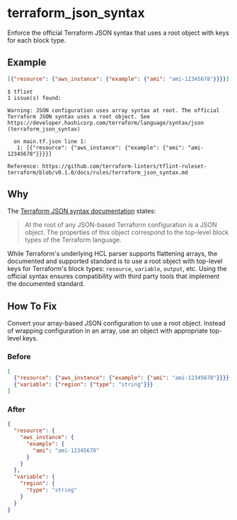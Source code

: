 # terraform_json_syntax

Enforce the official Terraform JSON syntax that uses a root object with keys for each block type.

## Example

```json
[{"resource": {"aws_instance": {"example": {"ami": "ami-12345678"}}}}]
```

```
$ tflint
1 issue(s) found:

Warning: JSON configuration uses array syntax at root. The official Terraform JSON syntax uses a root object. See https://developer.hashicorp.com/terraform/language/syntax/json (terraform_json_syntax)

  on main.tf.json line 1:
   1: [{"resource": {"aws_instance": {"example": {"ami": "ami-12345678"}}}}]

Reference: https://github.com/terraform-linters/tflint-ruleset-terraform/blob/v0.1.0/docs/rules/terraform_json_syntax.md
```

## Why

The [Terraform JSON syntax documentation](https://developer.hashicorp.com/terraform/language/syntax/json#json-file-structure) states:

> At the root of any JSON-based Terraform configuration is a JSON object. The properties of this object correspond to the top-level block types of the Terraform language.

While Terraform's underlying HCL parser supports flattening arrays, the documented and supported standard is to use a root object with top-level keys for Terraform's block types: `resource`, `variable`, `output`, etc. Using the official syntax ensures compatibility with third party tools that implement the documented standard.

## How To Fix

Convert your array-based JSON configuration to use a root object. Instead of wrapping configuration in an array, use an object with appropriate top-level keys.

### Before

```json
[
  {"resource": {"aws_instance": {"example": {"ami": "ami-12345678"}}}},
  {"variable": {"region": {"type": "string"}}}
]
```

### After

```json
{
  "resource": {
    "aws_instance": {
      "example": {
        "ami": "ami-12345678"
      }
    }
  },
  "variable": {
    "region": {
      "type": "string"
    }
  }
}
```
